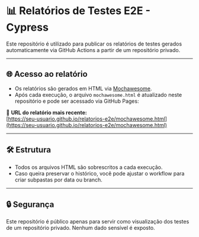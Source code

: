 # 📊 Relatórios de Testes E2E - Cypress

Este repositório é utilizado para publicar os relatórios de testes gerados automaticamente via GitHub Actions a partir de um repositório privado.

---

## 🌐 Acesso ao relatório

- Os relatórios são gerados em HTML via [Mochawesome](https://github.com/adamgruber/mochawesome).
- Após cada execução, o arquivo `mochawesome.html` é atualizado neste repositório e pode ser acessado via GitHub Pages:

🔗 **URL do relatório mais recente:**  
[https://seu-usuario.github.io/relatorios-e2e/mochawesome.html](https://seu-usuario.github.io/relatorios-e2e/mochawesome.html)

---

## 🛠️ Estrutura

- Todos os arquivos HTML são sobrescritos a cada execução.
- Caso queira preservar o histórico, você pode ajustar o workflow para criar subpastas por data ou branch.

---

## 🔒 Segurança

Este repositório é público apenas para servir como visualização dos testes de um repositório privado. Nenhum dado sensível é exposto.
